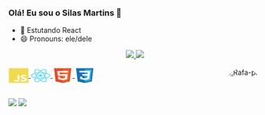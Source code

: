 ### Olá! Eu sou o Silas Martins 👋

- 🌱 Estutando React
- 😄 Pronouns: ele/dele

<div align="center">
  <a href="https://github.com/silasfmartins">
  <img height="140em" src="https://github-readme-stats.vercel.app/api?username=silasfmartins&show_icons=true&theme=dark&include_all_commits=true&count_private=true"/>
  <img height="140em" src="https://github-readme-stats.vercel.app/api/top-langs/?username=silasfmartins&layout=compact&langs_count=7&theme=dark"/>
</div>
  
<div style="display: inline_block"><br>
  <img align="center" alt="Rafa-Js" height="30" width="40" src="https://raw.githubusercontent.com/devicons/devicon/master/icons/javascript/javascript-plain.svg">
  <img align="center" alt="Rafa-React" height="30" width="40" src="https://raw.githubusercontent.com/devicons/devicon/master/icons/react/react-original.svg">
  <img align="center" alt="Rafa-HTML" height="30" width="40" src="https://raw.githubusercontent.com/devicons/devicon/master/icons/html5/html5-original.svg">
  <img align="center" alt="Rafa-CSS" height="30" width="40" src="https://raw.githubusercontent.com/devicons/devicon/master/icons/css3/css3-original.svg">
  <img align="right" alt="Rafa-pic" height="150" style="border-radius:50px;" src="https://media-exp1.licdn.com/dms/image/C4E03AQEDZJ1havTvLA/profile-displayphoto-shrink_200_200/0/1627746729860?e=1641427200&v=beta&t=Z1Afd5k2qgj-WIKu6xIGhGqCAtO7hc-wxLhGiI2UG5E">
</div>
  
##
  
<div>
  <div>
  <a href = "mailto:silas.martins2041@gmail.com"><img src="https://img.shields.io/badge/-Gmail-%23333?style=for-the-badge&logo=gmail&logoColor=white" target="_blank"></a>
  <a href="https://www.linkedin.com/in/silas-martins-58b742205/" target="_blank"><img src="https://img.shields.io/badge/-LinkedIn-%230077B5?style=for-the-badge&logo=linkedin&logoColor=white" target="_blank"></a> 
</div>

</div>
